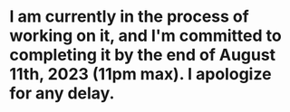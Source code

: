 # I am currently in the process of working on it, and I'm committed to completing it by the end of August 11th, 2023 (11pm max). I apologize for any delay.
